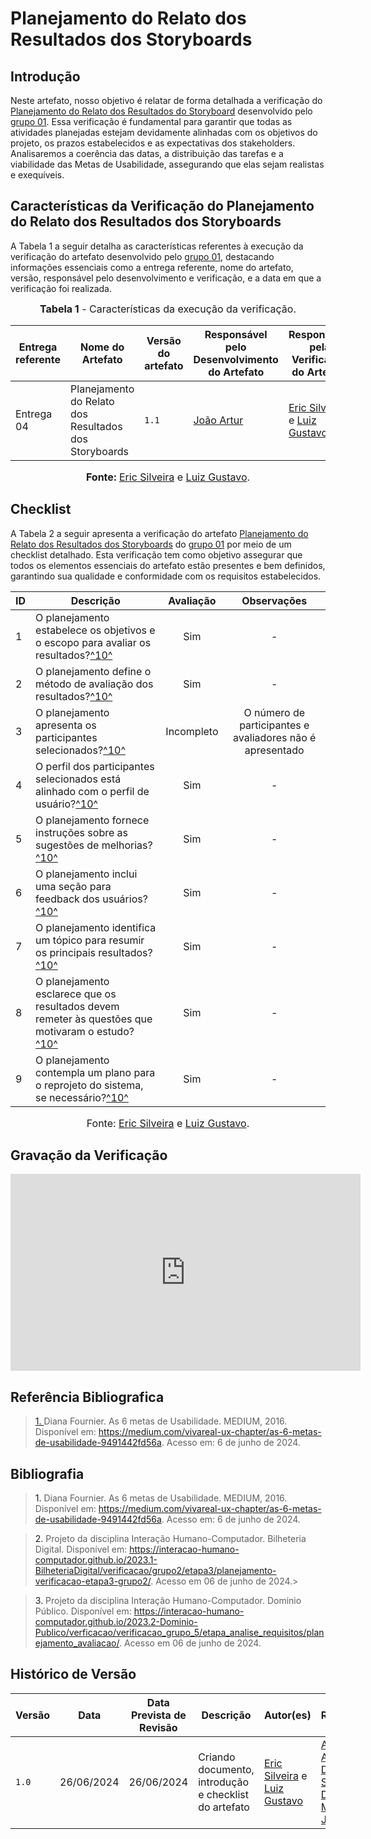 # Planejamento do Relato dos Resultados dos Storyboards

## <a>Introdução</a>

Neste artefato, nosso objetivo é relatar de forma detalhada a verificação do <a href="https://interacao-humano-computador.github.io/2024.1-CD-MOJ/design-avaliacao-desenvolvimento/nivel1/storyboard/planejamentoRelatoResultadoStoryboard/">Planejamento do Relato dos Resultados do Storyboard</a> desenvolvido pelo <a href="https://interacao-humano-computador.github.io/2024.1-CD-MOJ/">grupo 01</a>. Essa verificação é fundamental para garantir que todas as atividades planejadas estejam devidamente alinhadas com os objetivos do projeto, os prazos estabelecidos e as expectativas dos stakeholders. Analisaremos a coerência das datas, a distribuição das tarefas e a viabilidade das Metas de Usabilidade, assegurando que elas sejam realistas e exequíveis.


## <a>Características da Verificação do Planejamento do Relato dos Resultados dos Storyboards</a>

A Tabela 1 a seguir detalha as características referentes à execução da verificação do artefato desenvolvido pelo <a href="https://interacao-humano-computador.github.io/2024.1-CD-MOJ/">grupo 01</a>, destacando informações essenciais como a entrega referente, nome do artefato, versão, responsável pelo desenvolvimento e verificação, e a data em que a verificação foi realizada.

<center>

<font size="3"><p style="text-align: center"><b>Tabela 1</b> - Características da execução da verificação.</p></font>

| **Entrega referente** | **Nome do Artefato** | **Versão do artefato** | **Responsável pelo Desenvolvimento do Artefato** | **Responsável pela Verificação do Artefato** | **Data da Verificação** |
| --------- | --------- | --------- | ----------- | ------------------ | ------ |
| Entrega 04 | Planejamento do Relato dos Resultados dos Storyboards | `1.1` | [João Artur](https://github.com/joao-artl) | [Eric Silveira](https://github.com/ericbky) e [Luiz Gustavo](https://github.com/LuizGust4vo) | 26/06/2024 |

<font size="3"><p style="text-align: center"><b>Fonte: </b> [Eric Silveira](https://github.com/ericbky) e [Luiz Gustavo](https://github.com/LuizGust4vo).</p></font>
</center>


## <a>Checklist</a>

A Tabela 2 a seguir apresenta a verificação do artefato <a href="https://interacao-humano-computador.github.io/2024.1-CD-MOJ/design-avaliacao-desenvolvimento/nivel1/storyboard/planejamentoRelatoResultadoStoryboard/">Planejamento do Relato dos Resultados dos Storyboards</a> do <a href="https://interacao-humano-computador.github.io/2024.1-CD-MOJ/">grupo 01</a> por meio de um checklist detalhado. Esta verificação tem como objetivo assegurar que todos os elementos essenciais do artefato estão presentes e bem definidos, garantindo sua qualidade e conformidade com os requisitos estabelecidos.

| ID  | Descrição | Avaliação | Observações |
| --- | --------- | :-------: | :---------: |
| 1   | O planejamento estabelece os objetivos e o escopo para avaliar os resultados?<a id="anchor_10" href="#REF10">^10^</a>  |     Sim     |-|
| 2   | O planejamento define o método de avaliação dos resultados?<a id="anchor_10" href="#REF10">^10^</a> |     Sim     |-|
| 3   | O planejamento apresenta os participantes selecionados?<a id="anchor_10" href="#REF10">^10^</a>   |     Incompleto    | O número de participantes e avaliadores não é apresentado |
| 4   | O perfil dos participantes selecionados está alinhado com o perfil de usuário?<a id="anchor_10" href="#REF10">^10^</a>   |     Sim     |-|
| 5   | O planejamento fornece instruções sobre as sugestões de melhorias?<a id="anchor_10" href="#REF10">^10^</a>  |     Sim     |-|
| 6   | O planejamento inclui uma seção para feedback dos usuários?<a id="anchor_10" href="#REF10">^10^</a>|     Sim     |-|
| 7   | O planejamento identifica um tópico para resumir os principais resultados?<a id="anchor_10" href="#REF10">^10^</a> |     Sim     |-|
| 8  | O planejamento esclarece que os resultados devem remeter às questões que motivaram o estudo?<a id="anchor_10" href="#REF10">^10^</a> |     Sim     |-|
| 9  | O planejamento contempla um plano para o reprojeto do sistema, se necessário?<a id="anchor_10" href="#REF10">^10^</a>|     Sim     |-|

</center>

<font size="3"><p style="text-align: center">Fonte: [Eric Silveira](https://github.com/ericbky) e [Luiz Gustavo](https://github.com/LuizGust4vo).</p></font>



## <a>Gravação da Verificação</a>

<iframe width="560" height="315" src="https://www.youtube.com/embed/KZSG7IjYF8Y?si=KGCUBWHdW7AMllaI" title="YouTube video player" frameborder="0" allow="accelerometer; autoplay; clipboard-write; encrypted-media; gyroscope; picture-in-picture; web-share" referrerpolicy="strict-origin-when-cross-origin" allowfullscreen></iframe>



## <a>Referência Bibliografica</a>

> <a id="REF1" href="#anchor_1"> 1. </a> Diana Fournier. As 6 metas de Usabilidade. MEDIUM, 2016. Disponível em: https://medium.com/vivareal-ux-chapter/as-6-metas-de-usabilidade-9491442fd56a. Acesso em: 6 de junho de 2024.


## <a>Bibliografia</a>

> <a>1. </a> Diana Fournier. As 6 metas de Usabilidade. MEDIUM, 2016. Disponível em: https://medium.com/vivareal-ux-chapter/as-6-metas-de-usabilidade-9491442fd56a. Acesso em: 6 de junho de 2024.

> <a>2. </a>Projeto da disciplina Interação Humano-Computador. Bilheteria Digital. Disponível em: <https://interacao-humano-computador.github.io/2023.1-BilheteriaDigital/verificacao/grupo2/etapa3/planejamento-verificacao-etapa3-grupo2/>. Acesso em 06 de junho de 2024.>

> <a>3. </a> Projeto da disciplina Interação Humano-Computador. Dominio Público. Disponível em: <https://interacao-humano-computador.github.io/2023.2-Dominio-Publico/verficacao/verificacao_grupo_5/etapa_analise_requisitos/planejamento_avaliacao/>. Acesso em 06 de junho de 2024.


## <a>Histórico de Versão</a>

| Versão| Data | Data Prevista de Revisão| Descrição  | Autor(es)  | Revisor(es) |
| ------- | ------ | ------ | ------- | -------- | -------- |
| `1.0` | 26/06/2024 | 26/06/2024 | Criando documento, introdução e checklist do artefato | [Eric Silveira](https://github.com/ericbky) e [Luiz Gustavo](https://github.com/LuizGust4vo) | [Arthur Alves](https://github.com/arthrok), [Diego Sousa](https://github.com/DiegoSousaLeite), [Douglas Marinho](https://github.com/M4RINH0) e [João Artur](https://github.com/joao-artl) |
